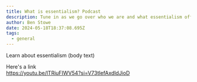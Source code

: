 ```yaml
---
title: What is essentialism? Podcast
description: Tune in as we go over who we are and what essentialism offers for you.
author: Ben Stowe
date: 2024-05-18T18:37:08.695Z
tags:
  - general
---
```


L﻿earn about essentialism (body text)

H﻿ere's a link\
https://youtu.be/lTRiuFIWV54?si=V73tIefAxdldJioD
